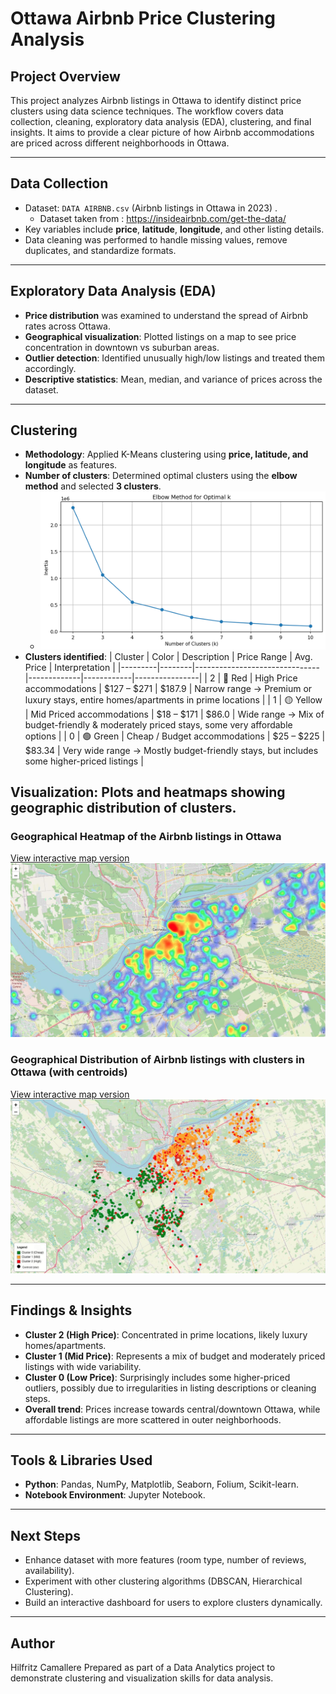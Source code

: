 # Ottawa Airbnb Price Clustering Analysis

## Project Overview
This project analyzes Airbnb listings in Ottawa to identify distinct price clusters using data science techniques. 
The workflow covers data collection, cleaning, exploratory data analysis (EDA), clustering, and final insights. 
It aims to provide a clear picture of how Airbnb accommodations are priced across different neighborhoods in Ottawa.

---

## Data Collection
- Dataset: `DATA AIRBNB.csv` (Airbnb listings in Ottawa in 2023) .
  - Dataset taken from : https://insideairbnb.com/get-the-data/
- Key variables include **price**, **latitude**, **longitude**, and other listing details.
- Data cleaning was performed to handle missing values, remove duplicates, and standardize formats.

---

## Exploratory Data Analysis (EDA)
- **Price distribution** was examined to understand the spread of Airbnb rates across Ottawa.
- **Geographical visualization**: Plotted listings on a map to see price concentration in downtown vs suburban areas.
- **Outlier detection**: Identified unusually high/low listings and treated them accordingly.
- **Descriptive statistics**: Mean, median, and variance of prices across the dataset.


---

## Clustering
- **Methodology**: Applied K-Means clustering using **price, latitude, and longitude** as features.
- **Number of clusters**: Determined optimal clusters using the **elbow method** and selected **3 clusters**.
  - ![Elbow Method](FIGURES/elbow_method.png)
- **Clusters identified**:
    | Cluster | Color  | Description                   | Price Range | Avg. Price | Interpretation |
    |---------|--------|-------------------------------|-------------|------------|----------------|
    | 2       | 🔴 Red   | High Price accommodations     | $127 – $271 | $187.9     | Narrow range → Premium or luxury stays, entire homes/apartments in prime locations |
    | 1       | 🟡 Yellow | Mid Priced accommodations     | $18 – $171  | $86.0      | Wide range → Mix of budget-friendly & moderately priced stays, some very affordable options |
    | 0       | 🟢 Green  | Cheap / Budget accommodations | $25 – $225  | $83.34     | Very wide range → Mostly budget-friendly stays, but includes some higher-priced listings |

## Visualization: Plots and heatmaps showing geographic distribution of clusters.
### Geographical Heatmap of the Airbnb listings in Ottawa
  [View interactive map version](https://hilfritz.github.io/AirBNB_Otawa_DataAnalysis/FIGURES/ottawa_airbnb_cluster_heatmap.html)
  ![Geographical Heatmap of the Airbnb listings in Ottawa](SCREENSHOTS/ottawa_listings_heatmap.jpg)
### Geographical Distribution of Airbnb listings with clusters in Ottawa (with centroids)
  [View interactive map version](https://hilfritz.github.io/AirBNB_Otawa_DataAnalysis/FIGURES/ottawa_clusters_map_with_centroids_legend.html)
  ![Geographical Distribution of Airbnb listings with clusters in Ottawa](SCREENSHOTS/ottawa_clustered_listings.jpg)


---

## Findings & Insights
- **Cluster 2 (High Price)**: Concentrated in prime locations, likely luxury homes/apartments.
- **Cluster 1 (Mid Price)**: Represents a mix of budget and moderately priced listings with wide variability.
- **Cluster 0 (Low Price)**: Surprisingly includes some higher-priced outliers, possibly due to irregularities in listing descriptions or cleaning steps.
- **Overall trend**: Prices increase towards central/downtown Ottawa, while affordable listings are more scattered in outer neighborhoods.

---

## Tools & Libraries Used
- **Python**: Pandas, NumPy, Matplotlib, Seaborn, Folium, Scikit-learn.
- **Notebook Environment**: Jupyter Notebook.

---

## Next Steps
- Enhance dataset with more features (room type, number of reviews, availability).
- Experiment with other clustering algorithms (DBSCAN, Hierarchical Clustering).
- Build an interactive dashboard for users to explore clusters dynamically.

---

## Author
Hilfritz Camallere
Prepared as part of a Data Analytics project to demonstrate clustering and visualization skills for data analysis.

